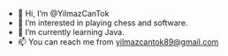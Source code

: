 - 👋 Hi, I’m @YilmazCanTok
- 👀 I’m interested in playing chess and software.
- 🌱 I’m currently learning Java.
- 📫 You can reach me from yilmazcantok89@gmail.com 

<!---
YilmazCanTok/YilmazCanTok is a ✨ special ✨ repository because its `README.md` (this file) appears on your GitHub profile.
You can click the Preview link to take a look at your changes.
--->
